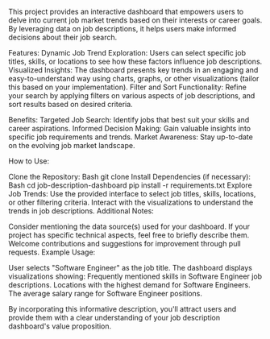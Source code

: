 This project provides an interactive dashboard that empowers users to delve into current job market trends based on their interests or career goals. By leveraging data on job descriptions, it helps users make informed decisions about their job search.

Features: Dynamic Job Trend Exploration: Users can select specific job titles, skills, or locations to see how these factors influence job descriptions. Visualized Insights: The dashboard presents key trends in an engaging and easy-to-understand way using charts, graphs, or other visualizations (tailor this based on your implementation). Filter and Sort Functionality: Refine your search by applying filters on various aspects of job descriptions, and sort results based on desired criteria.

Benefits: Targeted Job Search: Identify jobs that best suit your skills and career aspirations. Informed Decision Making: Gain valuable insights into specific job requirements and trends. Market Awareness: Stay up-to-date on the evolving job market landscape.

How to Use:

Clone the Repository: Bash git clone Install Dependencies (if necessary): Bash cd job-description-dashboard pip install -r requirements.txt Explore Job Trends: Use the provided interface to select job titles, skills, locations, or other filtering criteria. Interact with the visualizations to understand the trends in job descriptions. Additional Notes:

Consider mentioning the data source(s) used for your dashboard. If your project has specific technical aspects, feel free to briefly describe them. Welcome contributions and suggestions for improvement through pull requests. Example Usage:

User selects "Software Engineer" as the job title. The dashboard displays visualizations showing: Frequently mentioned skills in Software Engineer job descriptions. Locations with the highest demand for Software Engineers. The average salary range for Software Engineer positions.

By incorporating this informative description, you'll attract users and provide them with a clear understanding of your job description dashboard's value proposition.
